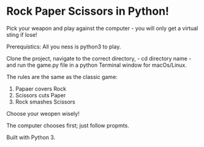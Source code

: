# Rock Paper Scissors in Python!

Pick your weapon and play against the computer - you will only get a virtual sting if lose!

Prerequistics: All you ness is python3 to play.

Clone the project, navigate to the correct directory, - cd directory name - and run the game.py file in a python Terminal window for macOs/Linux.

The rules are the same as the classic game:

1. Papaer covers Rock
2. Scissors cuts Paper
3. Rock smashes Scissors

Choose your weopen wisely!

The computer chooses first; just follow propmts.

Built with Python 3.